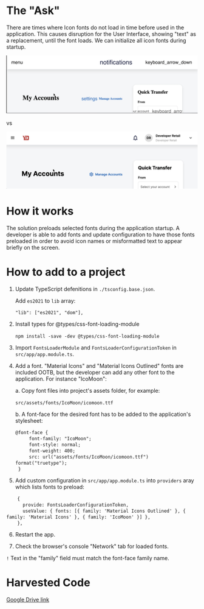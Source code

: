 # The "Ask"
There are times where Icon fonts do not load in time before used in the application. This causes disruption for the User Interface, showing "text" as a replacement, until the font loads. We can initialize all icon fonts during startup. 

![](./readme/2.png)

vs 

![](./readme/1.png)

# How it works
The solution preloads selected fonts during the application startup. A developer is able to add fonts and update configuration to have those fonts preloaded in order to avoid icon names or misformatted text to appear briefly on the screen.  

# How to add to a project

1. Update TypeScript defenitions in `./tsconfig.base.json`.
   
   Add `es2021` to `lib` array:

   ```
   "lib": ["es2021", "dom"],
   ```
2. Install types for @types/css-font-loading-module

    `npm install -save -dev @types/css-font-loading-module`

3. Import `FontsLoaderModule` and `FontsLoaderConfigurationToken` in `src/app/app.module.ts`.

4. Add a font. "Material Icons" and "Material Icons Outlined" fonts are included OOTB, but the developer can add any other font to the application. For instance "IcoMoon":

    a. Copy font files into project's assets folder, for example:

    `src/assets/fonts/IcoMoon/icomoon.ttf `

    b. A font-face for the desired font has to be added to the application's stylesheet:
   
   ```
   @font-face {
        font-family: "IcoMoon";
        font-style: normal;
        font-weight: 400;
        src: url("assets/fonts/IcoMoon/icomoon.ttf") format("truetype");
    }
    ```

5. Add custom configuration in `src/app/app.module.ts` into `providers` aray which lists fonts to preload:

```
    {
      provide: FontsLoaderConfigurationToken,
      useValue: { fonts: [{ family: 'Material Icons Outlined' }, { family: 'Material Icons' }, { family: 'IcoMoon' }] },
    },
```

6. Restart the app.

7. Check the browser's console "Network" tab for loaded fonts.

`!` Text in the "family" field must match the font-face family name.

# Harvested Code
[Google Drive link](https://drive.google.com/drive/u/0/folders/1IlToe3g8exjr_EWM1hTxHdMqMTO96Iy2)
